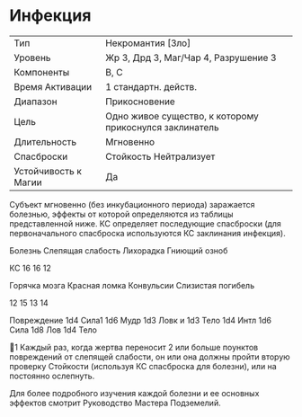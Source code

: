 
# Инфекция

| | |
|---|---|
|Тип|Некромантия [Зло]|
|Уровень| Жр 3, Дрд 3, Маг/Чар 4, Разрушение 3|
|Компоненты| В, С|
|Время Активации| 1 стандартн. действ.|
|Диапазон| Прикосновение|
|Цель| Одно живое существо, к которому прикоснулся заклинатель|
|Длительность| Мгновенно|
|Спасброски| Стойкость Нейтрализует|
|Устойчивость к Магии| Да|

Субъект мгновенно (без инкубационного периода) заражается болезнью,
эффекты от которой определяются из
таблицы представленной ниже. КС
определяет последующие спасброски
(для первоначального спасброска используются КС заклинания инфекция).

Болезнь
Слепящая слабость
Лихорадка
Гниющий озноб

КС
16
16
12

Горячка мозга
Красная ломка
Конвульсии
Слизистая погибель

12
15
13
14

Повреждение
1d4 Сила1
1d6 Мудр
1d3 Ловк и
1d3 Тело
1d4 Интл
1d6 Сила
1d8 Лов
1d4 Тело

1 Каждый раз, когда жертва переносит
2 или больше поунктов повреждений от
слепящей слабости, он или она должны
пройти вторую проверку Стойкости (используя КС спасброска для болезни), или
на постоянно ослепнуть.

Для более подробного изучения каждой
болезни и ее основных эффектов смотрит Руководство Мастера Подземелий.